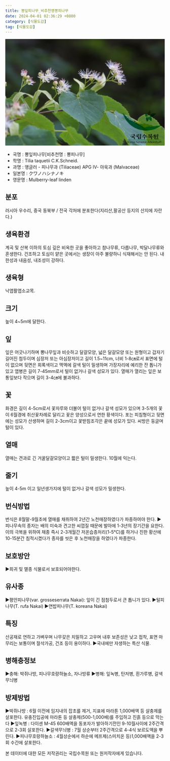 ```yaml
---
title: 뽕잎피나무_비추천명뽕피나무
date: 2024-04-01 02:36:29 +0800
category: [식물도감]
tag: [식물도감]
---
```




![뽕잎피나무[비추천명 : 뽕피나무]](/assets/img/fileUpload/plants/basic/Tiliaceae/Tilia/9282/2_th2.JPG)
- 국명 : 뽕잎피나무[비추천명 : 뽕피나무]
- 학명 : Tilia taquetii C.K.Schneid.
- 과명 : 앵글러 - 피나무과 (Tiliaceae) APG Ⅳ- 아욱과 (Malvaceae)
- 일본명 : クワノハシナノキ
- 영문명 : Mulberry-leaf linden


## 분포
러시아 우수리, 중국 동북부 / 전국 각처에 분포한다(지리산,팔공산 등지의 산지에 자란다.)
## 생육환경
계곡 및 산복 이하의 토심 깊은 비옥한 곳을 좋아하고 참나무류, 다릅나무, 박달나무류와 혼생한다. 건조하고 토심이 얕은 곳에서는 생장이 아주 불량하니 식재해서는 안 된다. 내한성과 내음성, 내조성이 강하다.
## 생육형
낙엽활엽소교목.
## 크기
높이 4~5m에 달한다.
## 잎
잎은 어긋나기하며 뽕나무잎과 비슷하고 달걀모양, 넓은 달걀모양 또는 원형이고 갑자기 길어진 첨두이며 심장저 또는 아심장저이고 길이 1.5~11cm, 너비 1-8㎝로서 표면에 털이 없으며 뒷면은 회록색이고 맥액에 갈색 털이 밀생하며 가장자리에 예리한 잔 톱니가 있고 엽병은 길이 7-45mm로서 털이 없거나 갈색 성모가 있다. 열매가 열리는 잎은 보통잎보다 작으며 길이 3-4㎝에 불과하다.
## 꽃
화경은 길이 4-5cm로서 꽃자루와 더불어 털이 없거나 갈색 성모가 있으며 3-5개의 꽃이 6월경에 취산꽃차례로 달리고 꽃은 양성으로서 연한 황색이다. 포는 피침형이고 뒷면에는 성모가 산생하며 길이 2-3cm이고 꽃받침조각은 끝에 성모가 있다. 씨방은 둥글며 털이 있다.
## 열매
열매는 견과로 긴 거꿀달걀모양이고 짧은 털이 밀생한다. 10월에 익는다.
## 줄기
높이 4-5m 이고 일년생가지에 털이 없거나 갈색 성모가 밀생한다.
## 번식방법
번식은 8월말-9월초에 열매를 채취하여 2년간 노천매장하였다가 파종하여야 한다.
▶피나무속의 종자는 배의 미숙과 견고한 씨껍질 때문에 발아에 1-3년의 장기간을 요한다. 이의 극복을 위하여 채종 즉시 2-3개월간 저온습층처리(1-5℃)를 하거나 진한 황산에 10-15분간 침적시켰다가 종자를 씻은 후 노천매장을 하였다가 파종한다. 
## 보호방안
▶희귀 및 멸종 식물로서 보호되어야한다.
## 유사종
▶평안피나무(var. grosseserrata Nakai): 잎이 긴 점첨두로서 큰 톱니가 있다.
▶털피나무(T. rufa Nakai)
▶연밥피나무(T. koreana Nakai)
## 특징
산공재로 연하고 가벼우며 나무갗은 치밀하고 고우며 내후 보존성은 낮고 접착, 표면 마무리는 보통이며 절삭가공, 건조 등이 용이하다.
▶국내에만 자생하는 특산 식물.
## 병해충정보
▶충해: 박쥐나방, 피나무호랑하늘소, 자나방류
▶병해: 잎녹병, 탄저병, 흰가루병, 갈색무늬병
## 방제방법
▶박쥐나방 : 6월 이전에 임지내의 잡초를 제거, 지표에 마라톤 1,000배액 등 살충제를 살포한다. 유충진입공에 마라톤 등 살충제(500-1,000배)를 주입하고 진흙 등으로 막는다
▶잎녹병 : 다이센 M-45 600배액을 동포자가 발아하기전인 9-10월사이에 2주간격으로 2-3회 살포한다.
▶갈색무늬병 : 7월 상순부터 2주간격으로 4-4식 보르도액을 뿌린다.
▶피나무호랑하늘소 : 4월상순에서 하순에 메프제(스미치온 등)1,000배액을 2-3회 수간에 살포한다.






본 데이터에 대한 모든 저작권리는 국립수목원 또는 원저작자에게 있습니다.
